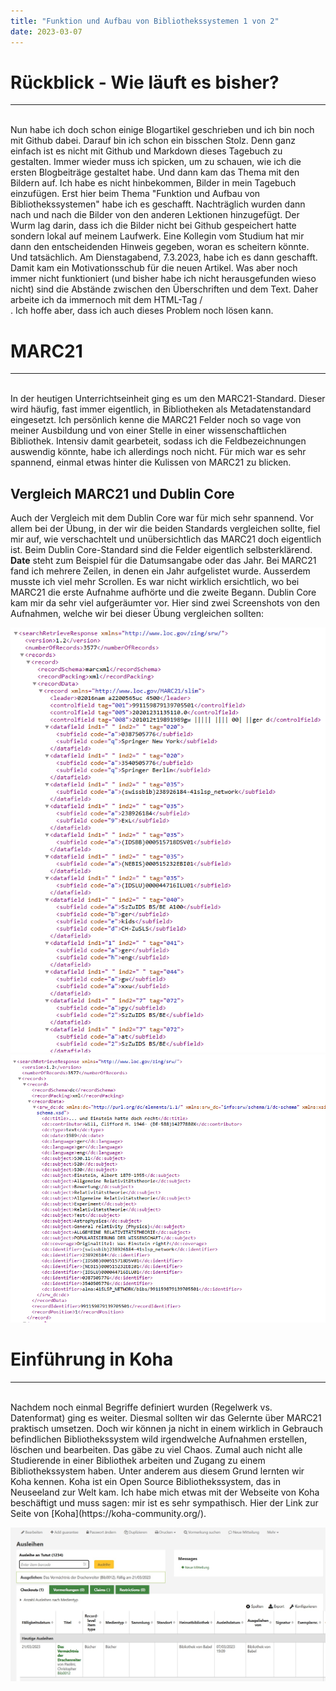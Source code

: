 ```yaml
---
title: "Funktion und Aufbau von Bibliothekssystemen 1 von 2"
date: 2023-03-07
---
```

# Rückblick - Wie läuft es bisher?
---
<br>
Nun habe ich doch schon einige Blogartikel geschrieben und ich bin noch mit Github dabei. Darauf bin ich schon ein bisschen Stolz. Denn ganz einfach ist es nicht
mit Github und Markdown dieses Tagebuch zu gestalten. Immer wieder muss ich spicken, um zu schauen, wie ich die ersten Blogbeiträge gestaltet habe. Und dann kam das
Thema mit den Bildern auf. Ich habe es nicht hinbekommen, Bilder in mein Tagebuch einzufügen. Erst hier beim Thema "Funktion und Aufbau von Bibliothekssystemen" habe 
ich es geschafft. Nachträglich wurden dann nach und nach die Bilder von den anderen Lektionen hinzugefügt.
Der Wurm lag darin, dass ich die Bilder nicht bei Github gespeichert hatte sondern lokal auf meinem Laufwerk. Eine Kollegin vom Studium hat mir dann den 
entscheidenden Hinweis gegeben, woran es scheitern könnte. Und tatsächlich. Am Dienstagabend, 7.3.2023, habe ich es dann geschafft. Damit kam ein Motivationsschub für
die neuen Artikel.
Was aber noch immer nicht funktioniert (und bisher habe ich nicht herausgefunden wieso nicht) sind die Abstände zwischen den Überschriften und dem Text. Daher arbeite
ich da immernoch mit dem HTML-Tag /<br>. Ich hoffe aber, dass ich auch dieses Problem noch lösen kann.
<br>

# MARC21
---
<br>
In der heutigen Unterrichtseinheit ging es um den MARC21-Standard. Dieser wird häufig, fast immer eigentlich, in Bibliotheken als Metadatenstandard eingesetzt. Ich 
persönlich kenne die MARC21 Felder noch so vage von meiner Ausbildung und von einer Stelle in einer wissenschaftlichen Bibliothek. Intensiv damit gearbeteit, sodass
ich die Feldbezeichnungen auswendig könnte, habe ich allerdings noch nicht. 
Für mich war es sehr spannend, einmal etwas hinter die Kulissen von MARC21 zu blicken. 

## Vergleich MARC21 und Dublin Core  

Auch der Vergleich mit dem Dublin Core war für mich sehr spannend. Vor allem 
bei der Übung, in der wir die beiden Standards vergleichen sollte, fiel mir auf, wie verschachtelt und unübersichtlich das MARC21 doch eigentlich ist. 
Beim Dublin Core-Standard sind die Felder eigentlich selbsterklärend. **Date** steht zum Beispiel für die Datumsangabe oder das Jahr. Bei MARC21 fand 
ich mehrere Zeilen, in denen ein Jahr aufgelistet wurde. Ausserdem musste ich viel mehr Scrollen. Es war nicht wirklich ersichtlich, wo bei MARC21 die erste 
Aufnahme aufhörte und die zweite Begann. Dublin Core kam mir da sehr viel aufgeräumter vor.
Hier sind zwei Screenshots von den Aufnahmen, welche wir bei dieser Übung vergleichen sollten:

![MARC21](https://github.com/tanyaZoller/Lerntagebuch-BAIN/blob/master/_img/MARC21.png?raw=true)
![Dublin Core](https://github.com/tanyaZoller/Lerntagebuch-BAIN/blob/master/_img/DublinCore.png?raw=true) 

# Einführung in Koha
---
<br>
Nachdem noch einmal Begriffe definiert wurden (Regelwerk vs. Datenformat) ging es weiter. Diesmal sollten wir das Gelernte über MARC21 praktisch umsetzen. Doch
wir können ja nicht in einem wirklich in Gebrauch befindlichen Bibliothekssystem wild irgendwelche Aufnahmen erstellen, löschen und bearbeiten. Das gäbe zu viel 
Chaos. Zumal auch nicht alle Studierende in einer Bibliothek arbeiten und Zugang zu einem Bibliothekssystem haben. Unter anderem aus diesem Grund lernten wir Koha
kennen. Koha ist ein Open Source Bibliothekssystem, das in Neuseeland zur Welt kam. Ich habe mich etwas mit der Webseite von Koha beschäftigt und muss sagen: mir ist es sehr sympathisch. Hier der Link zur Seite von [Koha](https://koha-community.org/).

![Test](https://github.com/tanyaZoller/Lerntagebuch-BAIN/blob/master/_img/Konto.jpg?raw=true1])

